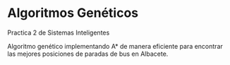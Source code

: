 # Algoritmos Genéticos
Practica 2 de Sistemas Inteligentes

Algoritmo genético implementando A* de manera eficiente para encontrar las mejores posiciones de paradas de bus en Albacete.
